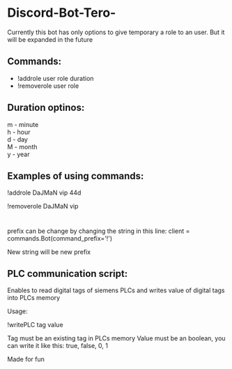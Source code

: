 # Discord-Bot-Tero-
Currently this bot has only options to give temporary a role to an user. But it will be expanded in the future

## Commands:
- !addrole user role duration
- !removerole user role 

## Duration optinos: 

m - minute  
h - hour  
d - day   
M - month   
y - year  

## Examples of using commands: 

!addrole DaJMaN vip 44d 

!removerole DaJMaN vip 

#

prefix can be change by changing the string in this line: client = commands.Bot(command_prefix='!')

New string will be new prefix 

## PLC communication script: 
Enables to read digital tags of siemens PLCs and writes value of digital tags into PLCs memory

Usage: 

!writePLC tag value

Tag must be an existing tag in PLCs memory
Value must be an boolean, you can write it like this: true, false, 0, 1


Made for fun 
